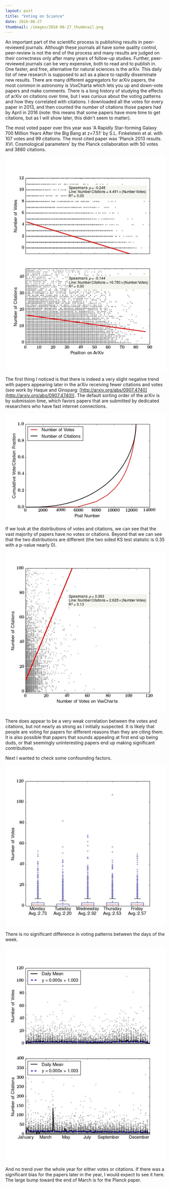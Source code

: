 ```yaml
---
layout: post
title: "Voting on Science"
date: 2016-06-27
thumbnail: /images/2016-06-27_thumbnail.png
---
```


An important part of the scientific process is publishing results in peer-reviewed journals. Although these journals all have some quality control, peer-review is not the end of the process and many results are judged on their correctness only after many years of follow-up studies. Further, peer-reviewed journals can be very expensive, both to read and to publish in. One faster, and free, alternative for natural sciences is the arXiv. This daily list of new research is supposed to act as a place to rapidly disseminate new results. There are many different aggregators for arXiv papers, the most common in astronomy is VoxCharta which lets you up and down-vote papers and make comments. There is a long history of studying the effects of arXiv on citations over time, but I was curious about the voting patterns and how they correlated with citations. I downloaded all the votes for every paper in 2013, and then counted the number of citations those papers had by April in 2016 (note: this means that some papers have more time to get citations, but as I will show later, this didn't seem to matter).


The most voted paper over this year was 'A Rapidly Star-forming Galaxy 700 Million Years After the Big Bang at z=7.51' by S.L. Finkelstein et al. with 107 votes and 99 citations. The most cited paper was  'Planck 2013 results. XVI. Cosmological parameters' by the Planck collaboration with 50 votes and 3880 citations.

![Very slight negative trend on number of citations and number of votes with position on ArXiV](/images/voxcharta/position_votes_citations.jpeg)

The first thing I noticed is that there is indeed a very slight negative trend with papers appearing later in the arXiv receiving fewer citations and votes (see work by Haque and Ginsparg: [http://arxiv.org/abs/0907.4740](http://arxiv.org/abs/0907.4740)). The default sorting order of the arXiv is by submission time, which favors papers that are submitted by dedicated researchers who have fast internet connections.

![Distributions of votes and citations are different](/images/voxcharta/cumulativeVoteFraction.jpeg)

If we look at the distributions of votes and citations, we can see that the vast majority of papers have no votes or citations. Beyond that we can see that the two distributions are different (the two sided KS test statistic is 0.35 with a p-value nearly 0).

![Very weak correlation between votes and citations](/images/voxcharta/votes_citations.jpeg)

There does appear to be a very weak correlation between the votes and citations, but not nearly as strong as I initially suspected. It is likely that people are voting for papers for different reasons than they are citing them. It is also possible that papers that sounds appealing at first end up being duds, or that seemingly uninteresting papers end up making significant contributions.  

Next I wanted to check some confounding factors.

![No real difference between different days of the week](/images/voxcharta/Votes_day.jpeg)

There is no significant difference in voting patterns between the days of the week.


![No real difference of citations over the whole year](/images/voxcharta/Citations_Votes_year.jpeg)

And no trend over the whole year for either votes or citations. If there was a significant bias for the papers later in the year, I would expect to see it here. The large bump toward the end of March is for the Planck paper.


